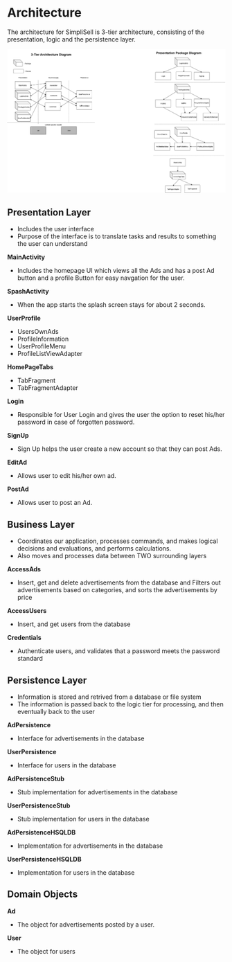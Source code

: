 #   Architecture
The architecture for SimpliSell is 3-tier architecture, consisting of the presentation, logic and the persistence layer.

![Architecture](Architecture_Diagram.png)

##  Presentation Layer
*   Includes the user interface
*   Purpose of the interface is to translate tasks and results to something the user can understand

**MainActivity**
*   Includes the homepage UI which views all the Ads and has a post Ad button and a profile Button for easy navgation for the user.

**SpashActivity**
*   When the app starts the splash screen stays for about 2 seconds.

**UserProfile**

*   UsersOwnAds
*   ProfileInformation
*   UserProfileMenu
*   ProfileListViewAdapter


**HomePageTabs**

*   TabFragment
*   TabFragmentAdapter

**Login**
*   Responsible for User Login and gives the user the option to reset his/her password in case of forgotten password.

**SignUp**
*   Sign Up helps the user create a new account so that they can post Ads. 

**EditAd**
*   Allows user to edit his/her own ad.

**PostAd**
*   Allows user to post an Ad.


##  Business Layer
*   Coordinates our application, processes commands, and makes logical decisions and evaluations, and performs calculations.
*   Also moves and processes data between TWO surrounding layers

**AccessAds**

*   Insert, get and delete advertisements from the database and Filters out advertisements based on categories, and sorts the advertisements by price

**AccessUsers**

*   Insert, and get users from the database

**Credentials**

*   Authenticate users, and validates that a password meets the password standard

##  Persistence Layer
*   Information is stored and retrived from a database or file system
*   The information is passed back to the logic tier for processing, and then eventually back to the user

**AdPersistence**

*   Interface for advertisements in the database

**UserPersistence**

*   Interface for users in the database

**AdPersistenceStub**

*   Stub implementation for advertisements in the database

**UserPersistenceStub**

*   Stub implementation for users in the database
 
**AdPersistenceHSQLDB**

*   Implementation for advertisements in the database

**UserPersistenceHSQLDB**

*   Implementation for users in the database
 


##   Domain Objects
**Ad**

*   The object for advertisements posted by a user.

**User**

*   The object for users